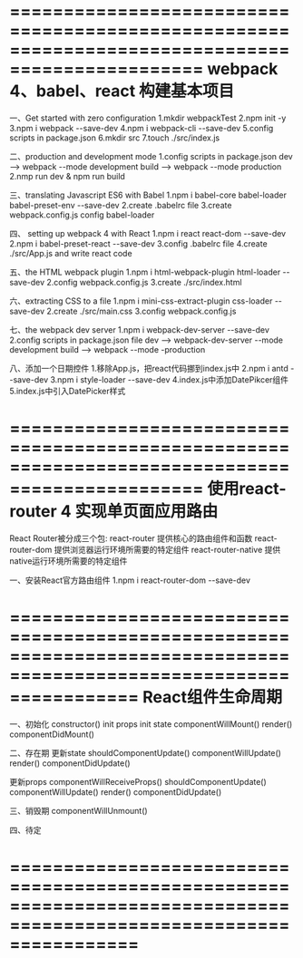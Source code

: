 
================================================================================================
webpack 4、babel、react 构建基本项目
================================================================================================
一、Get started with zero configuration
1.mkdir webpackTest
2.npm init -y
3.npm i webpack --save-dev
4.npm i webpack-cli --save-dev
5.config scripts in package.json
6.mkdir src
7.touch ./src/index.js

二、production and development mode
1.config scripts in package.json
  dev --> webpack --mode development
  build --> webpack --mode production
2.nmp run dev & npm run build

三、translating Javascript ES6 with Babel
1.npm i babel-core babel-loader babel-preset-env --save-dev
2.create .babelrc file
3.create webpack.config.js
  config babel-loader

四、 setting up webpack 4 with React
1.npm i react react-dom --save-dev
2.npm i babel-preset-react --save-dev
3.config .babelrc file
4.create ./src/App.js and write react code

五、the HTML webpack plugin
1.npm i html-webpack-plugin html-loader --save-dev
2.config webpack.config.js
3.create ./src/index.html

六、extracting CSS to a file
1.npm i mini-css-extract-plugin css-loader --save-dev
2.create ./src/main.css
3.config webpack.config.js

七、the webpack dev server
1.npm i webpack-dev-server --save-dev
2.config scripts in package.json file
  dev --> webpack-dev-server --mode development
  build --> webpack --mode -production

八、添加一个日期控件
1.移除App.js，把react代码挪到index.js中
2.npm i antd --save-dev
3.npm i style-loader --save-dev
4.index.js中添加DatePikcer组件
5.index.js中引入DatePicker样式

================================================================================================
使用react-router 4 实现单页面应用路由
================================================================================================
React Router被分成三个包:
react-router 提供核心的路由组件和函数
react-router-dom 提供浏览器运行环境所需要的特定组件
react-router-native 提供native运行环境所需要的特定组件

一、安装React官方路由组件
1.npm i react-router-dom --save-dev


====================================================================================================================
React组件生命周期
====================================================================================================================

一、初始化
  constructor()
      init props
      init state
  componentWillMount()
  render()
  componentDidMount()

二、存在期
  更新state
    shouldComponentUpdate()
    componentWillUpdate()
    render()
    componentDidUpdate()

  更新props
    componentWillReceiveProps()
    shouldComponentUpdate()
    componentWillUpdate()
    render()
    componentDidUpdate()

三、销毁期
  componentWillUnmount()

四、待定

====================================================================================================================
====================================================================================================================
